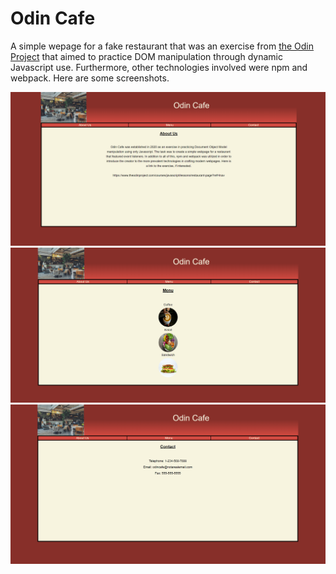 # Odin Cafe #

A simple wepage for a fake restaurant that was an exercise from  [the Odin Project](https://www.theodinproject.com/courses/javascript/lessons/restaurant-page?ref=lnav)
that aimed to practice DOM manipulation through dynamic Javascript use. Furthermore, other technologies involved were npm and webpack.
Here are some screenshots.

![Restaurant 1](/restaurant1.png?raw=true)
![Restaurant 2](/restaurant2.png?raw=true)
![Restaurant 3](/restaurant3.png?raw=true)